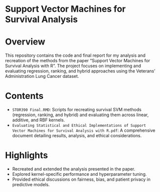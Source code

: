# Support Vector Machines for Survival Analysis

# Overview

This repository contains the code and final report for my analysis and recreation of the methods from the paper “Support Vector Machines for Survival Analysis with R”. The project focuses on implementing and evaluating regression, ranking, and hybrid approaches using the Veterans’ Administration Lung Cancer dataset.

# Contents
- `STOR390 Final.RMD`: Scripts for recreating survival SVM methods (regression, ranking, and hybrid) and evaluating them across linear, additive, and RBF kernels.
- `Evaluating Statistical and Ethical Implementations of Support Vector Machines for Survival Analysis with R.pdf`: A comprehensive document detailing results, analysis, and ethical considerations.

# Highlights
- Recreated and extended the analysis presented in the paper.
- Explored kernel-specific performance and hyperparameter tuning.
- Provided ethical discussions on fairness, bias, and patient privacy in predictive models.
